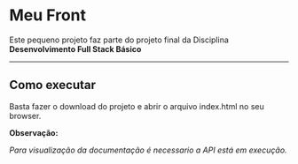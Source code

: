 # Meu Front

Este pequeno projeto faz parte do projeto final da Disciplina **Desenvolvimento Full Stack Básico** 

---
## Como executar

Basta fazer o download do projeto e abrir o arquivo index.html no seu browser. 

**Observação:**

*Para visualização da documentação é necessario a API está em execução.*
